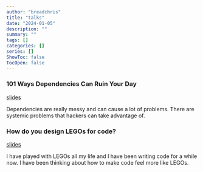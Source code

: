 ```yaml
---
author: "breadchris"
title: "talks"
date: "2024-01-05"
description: ""
summary: ""
tags: []
categories: []
series: []
ShowToc: false
TocOpen: false
---
```


### 101 Ways Dependencies Can Ruin Your Day
[slides](https://docs.google.com/presentation/d/1FnfBHTeegT-X52R_L33BmElMusYxsBeCcf7sNzQgujw/edit?usp=sharing)

Dependencies are really messy and can cause a lot of problems. There are systemic problems that hackers can take advantage of. 

### How do you design LEGOs for code?
[slides](https://garden.breadchris.com/#/page/seagl%2Ftalk)

I have played with LEGOs all my life and I have been writing code for a while now. I have been thinking about how to make code feel more like LEGOs. 